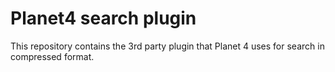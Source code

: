 # Planet4 search plugin
This repository contains the 3rd party plugin that Planet 4 uses for search in compressed format.
